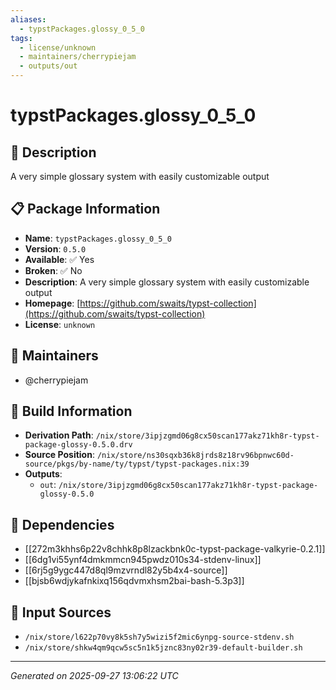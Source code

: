 ```yaml
---
aliases:
  - typstPackages.glossy_0_5_0
tags:
  - license/unknown
  - maintainers/cherrypiejam
  - outputs/out
---
```


# typstPackages.glossy_0_5_0

## 📝 Description

A very simple glossary system with easily customizable output

## 📋 Package Information

- **Name**: `typstPackages.glossy_0_5_0`
- **Version**: `0.5.0`
- **Available**: ✅ Yes
- **Broken**: ✅ No
- **Description**: A very simple glossary system with easily customizable output
- **Homepage**: [https://github.com/swaits/typst-collection](https://github.com/swaits/typst-collection)
- **License**: `unknown`
## 👥 Maintainers

- @cherrypiejam


## 🔧 Build Information

- **Derivation Path**: `/nix/store/3ipjzgmd06g8cx50scan177akz71kh8r-typst-package-glossy-0.5.0.drv`
- **Source Position**: `/nix/store/ns30sqxb36k8jrds8z18rv96bpnwc60d-source/pkgs/by-name/ty/typst/typst-packages.nix:39`
- **Outputs**:
  - `out`:  `/nix/store/3ipjzgmd06g8cx50scan177akz71kh8r-typst-package-glossy-0.5.0`

## 🔗 Dependencies

- [[272m3khhs6p22v8chhk8p8lzackbnk0c-typst-package-valkyrie-0.2.1]]
- [[6dg1vi55ynf4dmkmmcn945pwdz010s34-stdenv-linux]]
- [[6rj5g9ygc447d8ql9mzvrndl82y5b4x4-source]]
- [[bjsb6wdjykafnkixq156qdvmxhsm2bai-bash-5.3p3]]

## 📁 Input Sources

- `/nix/store/l622p70vy8k5sh7y5wizi5f2mic6ynpg-source-stdenv.sh`
- `/nix/store/shkw4qm9qcw5sc5n1k5jznc83ny02r39-default-builder.sh`

---
*Generated on 2025-09-27 13:06:22 UTC*
